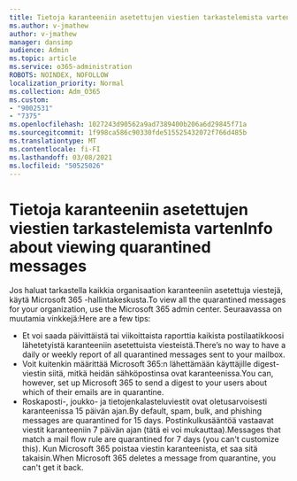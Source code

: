 ```yaml
---
title: Tietoja karanteeniin asetettujen viestien tarkastelemista varten
ms.author: v-jmathew
author: v-jmathew
manager: dansimp
audience: Admin
ms.topic: article
ms.service: o365-administration
ROBOTS: NOINDEX, NOFOLLOW
localization_priority: Normal
ms.collection: Adm_O365
ms.custom:
- "9002531"
- "7375"
ms.openlocfilehash: 1027243d90562a9ad7389400b206a6d29845f71a
ms.sourcegitcommit: 1f998ca586c90330fde515525432072f766d485b
ms.translationtype: MT
ms.contentlocale: fi-FI
ms.lasthandoff: 03/08/2021
ms.locfileid: "50525026"
---
```

# <a name="info-about-viewing-quarantined-messages"></a><span data-ttu-id="d188e-102">Tietoja karanteeniin asetettujen viestien tarkastelemista varten</span><span class="sxs-lookup"><span data-stu-id="d188e-102">Info about viewing quarantined messages</span></span>

<span data-ttu-id="d188e-103">Jos haluat tarkastella kaikkia organisaation karanteeniin asetettuja viestejä, käytä Microsoft 365 -hallintakeskusta.</span><span class="sxs-lookup"><span data-stu-id="d188e-103">To view all the quarantined messages for your organization, use the Microsoft 365 admin center.</span></span> <span data-ttu-id="d188e-104">Seuraavassa on muutamia vinkkejä:</span><span class="sxs-lookup"><span data-stu-id="d188e-104">Here are a few tips:</span></span>

- <span data-ttu-id="d188e-105">Et voi saada päivittäistä tai viikoittaista raporttia kaikista postilaatikkoosi lähetetyistä karanteeniin asetettuista viesteistä.</span><span class="sxs-lookup"><span data-stu-id="d188e-105">There’s no way to have a daily or weekly report of all quarantined messages sent to your mailbox.</span></span>
- <span data-ttu-id="d188e-106">Voit kuitenkin määrittää Microsoft 365:n lähettämään käyttäjille digest-viestin siitä, mitkä heidän sähköpostinsa ovat karanteenissa.</span><span class="sxs-lookup"><span data-stu-id="d188e-106">You can, however, set up Microsoft 365 to send a digest to your users about which of their emails are in quarantine.</span></span>
- <span data-ttu-id="d188e-107">Roskaposti-, joukko- ja tietojenkalasteluviestit ovat oletusarvoisesti karanteenissa 15 päivän ajan.</span><span class="sxs-lookup"><span data-stu-id="d188e-107">By default, spam, bulk, and phishing messages are quarantined for 15 days.</span></span> <span data-ttu-id="d188e-108">Postinkulkusääntöä vastaavat viestit karanteeniin 7 päivän ajan (tätä ei voi mukauttaa).</span><span class="sxs-lookup"><span data-stu-id="d188e-108">Messages that match a mail flow rule are quarantined for 7 days (you can't customize this).</span></span> <span data-ttu-id="d188e-109">Kun Microsoft 365 poistaa viestin karanteenista, et saa sitä takaisin.</span><span class="sxs-lookup"><span data-stu-id="d188e-109">When Microsoft 365 deletes a message from quarantine, you can't get it back.</span></span>
